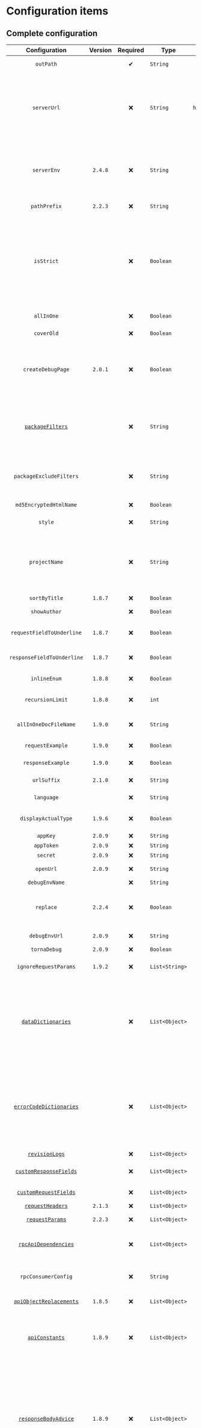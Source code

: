 # Configuration items

## Complete configuration

|                               Configuration                                | Version | Required | Type           |       Default       | Description                                                                                                                                                                                                                                                                                                                                                                                                                                                                                                                  |
|:--------------------------------------------------------------------------:|:-------:|:--------:|----------------|:-------------------:|------------------------------------------------------------------------------------------------------------------------------------------------------------------------------------------------------------------------------------------------------------------------------------------------------------------------------------------------------------------------------------------------------------------------------------------------------------------------------------------------------------------------------|
|                                 `outPath`                                  |         |    ✔     | `String`       |                     | Specify the output path of the document                                                                                                                                                                                                                                                                                                                                                                                                                                                                                      |
|                                `serverUrl`                                 |         |    ❌     | `String`       | `http://127.0.0.1`  | Server address, when exporting `postman` it is recommended to set it to `http://{{server}}` for convenience and directly in `postman` Set environment variables. It is recommended to use `serverEnv` when exporting `postman` after `2.4.8` to avoid modifying the configuration during multiple exports.                                                                                                                                                                                                                   |
|                                `serverEnv`                                 | `2.4.8` |    ❌     | `String`       |                     | Server address, when exporting `postman` it is recommended to set it to `http://{{server}}` to facilitate setting environment variables directly in `postman`. The configuration is changed to support postman export without globally modifying `serverUrl`                                                                                                                                                                                                                                                                 |
|                                `pathPrefix`                                | `2.2.3` |    ❌     | `String`       |                     | Set the `path` prefix, such as configuring `Servlet ContextPath`.                                                                                                                                                                                                                                                                                                                                                                                                                                                            |
|                                 `isStrict`                                 |         |    ❌     | `Boolean`      |                     | Whether to enable strict mode. Strict mode will force code comments to be checked. When setting this item in `2.6.3` or later plug-in versions, if annotation errors are detected, the plug-in will be directly interrupted. White nested build cycles. For team use, it is recommended to set it to `true` to increase the annotation requirements for developers and improve the completeness of the documentation.                                                                                                        |
|                                 `allInOne`                                 |         |    ❌     | `Boolean`      |       `false`       | Whether to merge documents into one file, `true` is generally recommended.                                                                                                                                                                                                                                                                                                                                                                                                                                                   |
|                                 `coverOld`                                 |         |    ❌     | `Boolean`      |       `false`       | Whether to overwrite old files, mainly used for `Markdown` file coverage.                                                                                                                                                                                                                                                                                                                                                                                                                                                    |
|                             `createDebugPage`                              | `2.0.1` |    ❌     | `Boolean`      |       `false`       | `smart-doc` supports creating an `HTML` document page with a debuggable interface similar to `Swagger`, only in `AllInOne` function in the mode. Starting from @2.0.1, for HTML documents, debug pages can be generated in both allInOne and non-allInOne modes.                                                                                                                                                                                                                                                             |
|                    [`packageFilters`](#packagefilters)                     |         |    ❌     | `String`       |                     | `Controller` package filtering, multiple packages separated by English commas. <br />`2.2.2` starts to use regular rules: `com.test.controller.*` <br />`2.7.1` starts to support method level regular rules: `com.test.controller.TestController.*`                                                                                                                                                                                                                                                                         |
|                          `packageExcludeFilters`                           |         |    ❌     | `String`       |                     | Exclude subpackages for `packageFilters`, multiple packages are separated by English commas<br />Since `2.2.2`, regular rules must be used: `com.test.controller. res.*`                                                                                                                                                                                                                                                                                                                                                     |
|                           `md5EncryptedHtmlName`                           |         |    ❌     | `Boolean`      |       `false`       | Used only if each `Controller` generates an `HTML` file.                                                                                                                                                                                                                                                                                                                                                                                                                                                                     |
|                                  `style`                                   |         |    ❌     | `String`       |                     | [Code Highlight](https://highlightjs.org/) settings based on `highlight.js`.                                                                                                                                                                                                                                                                                                                                                                                                                                                 |
|                               `projectName`                                |         |    ❌     | `String`       |                     | Used only if each `Controller` generates an `HTML` file. If `projectName` is not set in `smart-doc.json` or in the plugin, starting from `2.3.4`, the plugin automatically uses the `projectName` in `pom` as the default filling, so it does not need to be configured when using the plugin.                                                                                                                                                                                                                               |
|                               `sortByTitle`                                | `1.8.7` |    ❌     | `Boolean`      |       `false`       | Interface sorting by title.                                                                                                                                                                                                                                                                                                                                                                                                                                                                                                  |
|                                `showAuthor`                                |         |    ❌     | `Boolean`      |       `true`        | Whether to display the interface author name.                                                                                                                                                                                                                                                                                                                                                                                                                                                                                |
|                         `requestFieldToUnderline`                          | `1.8.7` |    ❌     | `Boolean`      |       `false`       | Automatically convert camel case input fields to underline format in the document.                                                                                                                                                                                                                                                                                                                                                                                                                                           |
|                         `responseFieldToUnderline`                         | `1.8.7` |    ❌     | `Boolean`      |       `false`       | Automatically convert camelCase response fields to underline format in the document.                                                                                                                                                                                                                                                                                                                                                                                                                                         |
|                                `inlineEnum`                                | `1.8.8` |    ❌     | `Boolean`      |       `false`       | Whether to display the enumeration details in the parameter table.                                                                                                                                                                                                                                                                                                                                                                                                                                                           |
|                              `recursionLimit`                              | `1.8.8` |    ❌     | `int`          |         `7`         | Set the number of recursive executions allowed to avoid some object parsing problems.                                                                                                                                                                                                                                                                                                                                                                                                                                        |
|                           `allInOneDocFileName`                            | `1.9.0` |    ❌     | `String`       |    `index.html`     | It only takes effect when all `Controller` of the project are configured to generate an `HTML` file.                                                                                                                                                                                                                                                                                                                                                                                                                         |
|                              `requestExample`                              | `1.9.0` |    ❌     | `Boolean`      |       `true`        | Whether to display request examples in the documentation.                                                                                                                                                                                                                                                                                                                                                                                                                                                                    |
|                             `responseExample`                              | `1.9.0` |    ❌     | `Boolean`      |       `true`        | Whether to display response examples in the documentation.                                                                                                                                                                                                                                                                                                                                                                                                                                                                   |
|                                `urlSuffix`                                 | `2.1.0` |    ❌     | `String`       |                     | Support `url` suffix of `SpringMVC` old project.                                                                                                                                                                                                                                                                                                                                                                                                                                                                             |
|                                 `language`                                 |         |    ❌     | `String`       |      `CHINESE`      | Internationalization support for mock values.                                                                                                                                                                                                                                                                                                                                                                                                                                                                                |
|                            `displayActualType`                             | `1.9.6` |    ❌     | `Boolean`      |       `false`       | Whether to automatically display the short class name of the generic real type in the comment column.                                                                                                                                                                                                                                                                                                                                                                                                                        |
|                                  `appKey`                                  | `2.0.9` |    ❌     | `String`       |                     | `torna` platform connects to `appKey`.                                                                                                                                                                                                                                                                                                                                                                                                                                                                                       |
|                                 `appToken`                                 | `2.0.9` |    ❌     | `String`       |                     | `torna` platform `appToken`.                                                                                                                                                                                                                                                                                                                                                                                                                                                                                                 |
|                                  `secret`                                  | `2.0.9` |    ❌     | `String`       |                     | `torna` platform `secret`.                                                                                                                                                                                                                                                                                                                                                                                                                                                                                                   |
|                                 `openUrl`                                  | `2.0.9` |    ❌     | `String`       |                     | `torna` platform address, fill in your own private deployment address.                                                                                                                                                                                                                                                                                                                                                                                                                                                       |
|                               `debugEnvName`                               |         |    ❌     | `String`       |                     | `torna` environment name.                                                                                                                                                                                                                                                                                                                                                                                                                                                                                                    |
|                                 `replace`                                  | `2.2.4` |    ❌     | `Boolean`      |       `true`        | Replace old documents when pushing `torna`. Changes will still be pushed to the past and covered. This function is mainly to ensure that the code is deleted and not deleted on `torna`.                                                                                                                                                                                                                                                                                                                                     |
|                               `debugEnvUrl`                                | `2.0.9` |    ❌     | `String`       |                     | Push `torna` configuration interface service address.                                                                                                                                                                                                                                                                                                                                                                                                                                                                        |
|                                `tornaDebug`                                | `2.0.9` |    ❌     | `Boolean`      |       `true`        | Whether to print `torna` push log.                                                                                                                                                                                                                                                                                                                                                                                                                                                                                           |
|                           `ignoreRequestParams`                            | `1.9.2` |    ❌     | `List<String>` |                     | Ignore request parameter objects and block parameter objects that do not want to generate documents.                                                                                                                                                                                                                                                                                                                                                                                                                         |
|                  [`dataDictionaries`](#datadictionaries)                   |         |    ❌     | `List<Object>` |                     | Configure data dictionary<br />Since `2.4.6`, you can configure the interface implemented by the enumeration. When configuring the interface, the title will be used Description of the class that implements the enumeration. If there are already implemented enumerations that need to be ignored, you can add `@ignore` to the class that implements the enumeration to ignore them.                                                                                                                                     |
|             [`errorCodeDictionaries`](#errorcodedictionaries)              |         |    ❌     | `List<Object>` |                     | Error code list<br />Since `2.4.6`, the interface implemented by the enumeration can be configured. When configuring the interface, the title will be used Description of the class that implements the enumeration. If there are already implemented enumerations that need to be ignored, you can add `@ignore` to the class that implements the enumeration to ignore them.                                                                                                                                               |
|                      [`revisionLogs`](#revisionlogs)                       |         |    ❌     | `List<Object>` |                     | Document change record.                                                                                                                                                                                                                                                                                                                                                                                                                                                                                                      |
|              [`customResponseFields`](#customresponsefields)               |         |    ❌     | `List<Object>` |                     | Customize added fields and comments, general users deal with third-party `jar` package libraries.                                                                                                                                                                                                                                                                                                                                                                                                                            |
|               [`customRequestFields`](#customrequestfields)                |         |    ❌     | `List<Object>` |                     | Comments for the custom request body.                                                                                                                                                                                                                                                                                                                                                                                                                                                                                        |
| [`requestHeaders`](/guide/advanced/advancedFeatures#public-request-header) | `2.1.3` |    ❌     | `List<Object>` |                     | Set public request headers.                                                                                                                                                                                                                                                                                                                                                                                                                                                                                                  |
|         [`requestParams`](/guide/advanced/advancedFeatures#public-request-parameters)         | `2.2.3` |    ❌     | `List<Object>` |                     | Public request parameters (scenarios handled by interceptors).                                                                                                                                                                                                                                                                                                                                                                                                                                                               |
|                [`rpcApiDependencies`](#rpcapidependencies)                 |         |    ❌     | `List<Object>` |                     | The project's open `Dubbo API` interface module depends on it. After configuration, it is output to the document to facilitate user integration.                                                                                                                                                                                                                                                                                                                                                                             |
|                            `rpcConsumerConfig`                             |         |    ❌     | `String`       |                     | The `Dubbo Consumer` integration configuration is added to the document to facilitate quick integration by the integrator.                                                                                                                                                                                                                                                                                                                                                                                                   |
|             [`apiObjectReplacements`](#apiobjectreplacements)              | `1.8.5` |    ❌     | `List<Object>` |                     | Use custom classes to override other classes for document rendering.                                                                                                                                                                                                                                                                                                                                                                                                                                                         |
|        [`apiConstants`](/guide/advanced/advancedFeatures#static-constant-replacement)        | `1.8.9` |    ❌     | `List<Object>` |                     | Configure your own constant class, `smart-doc` resolves to constants automatically replaced with a specific value. Starting from `2.4.2` version, there is no need to configure constants when using them. `smart-doc` can already be automatically parsed.                                                                                                                                                                                                                                                                  |
|                [`responseBodyAdvice`](#responsebodyadvice)                 | `1.8.9` |    ❌     | `List<Object>` |                     | `ResponseBodyAdvice` is a hook reserved in the `Spring` framework, which acts after the execution of the `Controller` method is completed After that, before the `http` response body is written back to the client, it can easily weave in some of its own business logic processing, so `smart-doc` also provides unified return settings for `ResponseBodyAdvice` (do not configure it casually according to the project technology to configure) support, which can be ignored using the `ignoreResponseBodyAdvice` tag. |
|                 [`requestBodyAdvice`](#requestbodyadvice)                  | `2.1.4` |    ❌     | `List<Object>` |                     | Set the `RequestBodyAdvice` unified request wrapper class.                                                                                                                                                                                                                                                                                                                                                                                                                                                                   |
|                            [`groups`](#groups)                             | `2.2.5` |    ❌     | `List<Object>` |                     | Group different `Controllers`.                                                                                                                                                                                                                                                                                                                                                                                                                                                                                               |
|                            `requestParamsTable`                            | `2.2.5` |    ❌     | `String`       |                     | Whether to display the request parameter table in the document.                                                                                                                                                                                                                                                                                                                                                                                                                                                              |
|                           `responseParamsTable`                            | `2.2.5` |    ❌     | `Boolean`      |                     | Whether to display the response parameter table in the document.                                                                                                                                                                                                                                                                                                                                                                                                                                                             |
|                                `framework`                                 | `2.2.5` |    ❌     | `String`       | `spring` or `dubbo` | `Spring` and `Apache Dubbo` are frameworks that support parsing and generating documents by `smart-doc` by default and are not configured` framework` automatically selects `Spring` or `Dubbo` according to the triggered document construction scenario. `smart-doc` currently also supports the `JAX-RS` standard, so use a framework that supports the `JAX-RS` standard (such as: ` Quarkus`) can be used as an experience, but it is not complete yet. <br />Optional values: `spring`, `dubbo`, `JAX-RS`, `solon`     |
|                                `randomMock`                                | `2.6.9` |    ❌     | `Boolean`      |       `false`       | `randomMock` is used to control whether `smart-doc` generates random `mock` values, in versions before `2.6.9` `smart-doc` will automatically assign parameters and automatically generate random values. The generated values are different each time. Now you can set it to `false` to control the generation of random values.                                                                                                                                                                                            |
|                              `componentType`                               | `2.7.8` |    ❌     | `String`       |      `RANDOM`       | `openapi component key generator`<br />`RANDOM`: supports `@Validated` group verification<br />`NORMAL` : Does not support `@Validated`, used for `openapi` generated code                                                                                                                                                                                                                                                                                                                                                   |
|                              `apiUploadNums`                               | `3.0.2` |    ❌     | `Integer`      |                     | When uploading `Torna`, batch uploading of documents is supported, and the size of document batches can be set.                                                                                                                                                                                                                                                                                                                                                                                                              |
|                              `showValidation`                              | `3.0.3` |    ❌     | `Boolean`      |       `true`        | `showValidation` is used to control whether `smart-doc` extracts the JSR validation information of fields for display in the documentation.                                                                                                                                                                                                                                                                                                                                                                                  |
|                                  `jmeter`                                  | `3.0.4` |    ❌     | `Object`       |                     | Custom Configurations for JMeter Performance Test Script Generation                                                                                                                                                                                                                                                                                                                                                                                                                                                          |
|                          `addDefaultHttpStatuses`                          | `3.0.5` |    ❌     | `Boolean`      |       `false`       | When generating documentation, consider whether to include the default HTTP status codes from frameworks such as Spring MVC's default `500` and `404` errors. Currently, only the generation of `OpenAPI` documentation supports this feature.                                                                                                                                                                                                                                                                               |

```json
{
    "serverUrl": "http://127.0.0.1",
    "serverEnv": "http://{{server}}",
    "pathPrefix": "",
    "isStrict": false,
    "allInOne": true,
    "outPath": "D://md2",
    "randomMock": false,
    "coverOld": true,
    "createDebugPage": true,
    "packageFilters": "",
    "packageExcludeFilters": "",
    "md5EncryptedHtmlName": false,
    "style": "xt256",
    "projectName": "smart-doc",
    "framework": "spring",
    "skipTransientField": true,
    "sortByTitle": false,
    "showAuthor": true,
    "requestFieldToUnderline": true,
    "responseFieldToUnderline": true,
    "inlineEnum": true,
    "recursionLimit": 7,
    "allInOneDocFileName": "index.html",
    "requestExample": "true",
    "responseExample": "true",
    "requestParamsTable": true,
    "responseParamsTable": true,
    "urlSuffix": ".do",
    "displayActualType": false,
    "appToken": "c16931fa6590483fb7a4e85340fcbfef",
    "isReplace": true,
    "openUrl": "http://localhost:7700/api",
    "debugEnvName": "Test ENV",
    "debugEnvUrl": "http://127.0.0.1",
    "tornaDebug": false,
    "author": "smart-doc",
    "increment": false,
    "ignoreRequestParams": [
        "org.springframework.ui.ModelMap"
    ],
    "dataDictionaries": [
        {
            "title": "http status",
            "enumClassName": "com.power.common.enums.HttpCodeEnum",
            "codeField": "code",
            "descField": "message"
        },
        {
            "enumClassName": "com.xx.IEnum",
            "codeField": "code",
            "descField": "message"
        }
    ],
    "errorCodeDictionaries": [
        {
            "title": "title",
            "enumClassName": "com.power.common.enums.HttpCodeEnum",
            "codeField": "code",
            "descField": "message",
            "valuesResolverClass": ""
        },
        {
            "enumClassName": "com.xx.IEnum",
            "codeField": "code",
            "descField": "message"
        }
    ],
    "revisionLogs": [
        {
            "version": "1.0",
            "revisionTime": "2020-12-31 10:30",
            "status": "update",
            "author": "author",
            "remarks": "desc"
        }
    ],
    "customResponseFields": [
        {
            "name": "code",
            "desc": "response code",
            "ownerClassName": "org.springframework.data.domain.Pageable",
            "ignore": true,
            "value": "00000"
        }
    ],
    "customRequestFields": [
        {
            "name": "code",
            "desc": "status code",
            "ownerClassName": "com.xxx.constant.entity.Result",
            "value": "200",
            "required": true,
            "ignore": false
        }
    ],
    "requestHeaders": [
        {
            "name": "token",
            "type": "string",
            "desc": "desc",
            "value": "token value",
            "required": false,
            "since": "-",
            "pathPatterns": "/app/test/**",
            "excludePathPatterns": "/app/page/**"
        },
        {
            "name": "appkey",
            "type": "string",
            "desc": "desc",
            "value": "appkey value",
            "required": false,
            "pathPatterns": "/test/add,/testConstants/1.0",
            "since": "-"
        }
    ],
    "requestParams": [
        {
            "name": "configPathParam",
            "type": "string",
            "desc": "desc",
            "paramIn": "path",
            "value": "testPath",
            "required": false,
            "since": "-",
            "pathPatterns": "**",
            "excludePathPatterns": "/app/page/**"
        },
        {
            "name": "configQueryParam",
            "type": "string",
            "desc": "desc",
            "paramIn": "query",
            "value": "testQuery",
            "required": false,
            "since": "-",
            "pathPatterns": "**",
            "excludePathPatterns": "/app/page/**"
        }
    ],
    "rpcApiDependencies": [
        {
            "artifactId": "SpringBoot2-Dubbo-Api",
            "groupId": "com.demo",
            "version": "1.0.0"
        }
    ],
    "rpcConsumerConfig": "src/main/resources/consumer-example.conf",
    "apiObjectReplacements": [
        {
            "className": "org.springframework.data.domain.Pageable",
            "replacementClassName": "com.power.doc.model.PageRequestDto"
        }
    ],
    "apiConstants": [
        {
            "constantsClassName": "com.power.doc.constants.RequestParamConstant"
        }
    ],
    "responseBodyAdvice": {
        "className": "com.power.common.model.CommonResult"
    },
    "requestBodyAdvice": {
        "className": "com.power.common.model.CommonResult"
    },
    "groups": [
        {
            "name": "test group",
            "apis": "com.power.doc.controller.app.*"
        }
    ],
    "requestParamsTable": true,
    "responseParamsTable": true,
    "componentType": "RANDOM",
    "jmeter": {
        "addPrometheusListener": true
    },
    "addDefaultHttpStatuses": true
}
```
## packageFilters

`Controller` packet filtering, multiple packets are separated by commas.

> PS: Starting from 2.2.2, you need to use regular rules: com.test.controller.*, and starting from 2.7.1, you need to use method-level regular rules: com.test.controller.TestController.*
```json
{
    "packageFilters": "com.test.controller.*", // Output all interfaces under the controller package
    "packageFilters": "com.example.controller.PetController", // Only output the interface of PetController
    "packageFilters": "com.example.controller.*Controller", // Output all interfaces under the controller package with the Controller suffix as the class name
    "packageFilters": "com.example.controller.Pet.*", // Output all interfaces under the controller package that have class names starting with Pet
    "packageFilters": "com.example.controller.Pet.*Controller", // Output all interfaces under the controller package that match the Pet*Controller class name
    "packageFilters": "com.example.controller.PetController.getPetInfo", // Output the getPetInfo method interface in PetController
    "packageFilters": "com.example.controller.PetController.*", // Output all interfaces in PetController
    "packageFilters": "com.example.controller.PetController.get.*", // Only output all interfaces in the PetController class that start with get as the method name
    "packageFilters": "com.example.controller.PetController.*Info", //Only output all interfaces in the PetController class whose method names end with Info
    "packageFilters": "com.example.controller.PetController.get.*Info", //Only output all interfaces in the PetController class that match get.*Info as the method name
}
```





## dataDictionaries

Configure the data dictionary. Starting from `2.4.6`, you can configure the interface implemented by the enumeration. When configuring the interface, `title` will use the class description that implements the enumeration. If there are already implemented enumerations that need to be ignored, you can implement the enumeration. Add `@ignore` to the class to ignore it.

| Configuration   | Type     | Description                                                  |
| --------------- | -------- | ------------------------------------------------------------ |
| `title`         | `String` |                                                              |
| `enumClassName` | `String` | Error code enumeration class                                 |
| `codeField`     | `String` | The name of the `code` code field of the error code. By default, `smart-doc` uses the `getCode` method name to obtain it through reflection. If there is no `get` method, you can configure the corresponding method name of the field, for example: `code()`. |
| `descField`     | `String` | The field name corresponding to the error code description information. Like `codeField`, it can be configured as a method name, for example: `message()` |

```json
{
    "dataDictionaries": [
        {
            "title": "title",
            "enumClassName": "com.power.common.enums.HttpCodeEnum", 
            "codeField": "code", 
            "descField": "message" 
        }
    ]
}
```



## errorCodeDictionaries

Error code list, starting from `2.4.6`, you can configure the interface implemented by the enumeration. When configuring the interface, `title` will use the class description that implements the enumeration. If there are already implemented enumerations that need to be ignored, you can implement the enumeration. Add `@ignore` to the class to ignore it.

| Configuration   | Type     | Description                                                  |
| --------------- | -------- | ------------------------------------------------------------ |
| `title`         | `String` |                                                              |
| `enumClassName` | `String` | Error code enumeration class                                 |
| `codeField`     | `String` | The name of the `code` code field of the error code. By default, `smart-doc` uses the `getCode` method name to obtain it through reflection. If there is no `get` method, you can configure the corresponding method name of the field, for example: `code()`. |
| `descField`     | `String` | The field name corresponding to the error code description information. Like `codeField`, it can be configured as a method name, for example: `message()` |

```json
{
    "errorCodeDictionaries": [
        {
            "title": "title",
            "enumClassName": "com.power.common.enums.HttpCodeEnum", 
            "codeField": "code", 
            "descField": "message" 
        }
    ]
}
```



## revisionLogs

Documentation change history.

| Configuration  | Type     | Description                                            |
| -------------- | -------- | ------------------------------------------------------ |
| `version`      | `String` | Document version number                                |
| `revisionTime` | `String` | Document revision time                                 |
| `status`       | `String` | Change operation status, usually: create, update, etc. |
| `author`       | `String` | Document change author                                 |
| `remarks`      | `String` | Change description                                     |

```json
{
    "revisionLogs": [
        {
            "version": "1.0", 
            "revisionTime": "2020-12-31 10:30", 
            "status": "update", 
            "author": "author", 
            "remarks": "desc" 
        }
    ]
}
```



## customResponseFields

Customize added fields and comments, and general users deal with third-party `jar` package libraries.

| Configuration    | Type      | Description                                                  |
| ---------------- | --------- | ------------------------------------------------------------ |
| `name`           | `String`  | Override response code field                                 |
| `desc`           | `String`  | Field comments that override the response code               |
| `ownerClassName` | `String`  | Specify the class name you want to annotate                  |
| `ignore`         | `Boolean` | Setting true will be automatically ignored and will not appear in the document |
| `value`          | `String`  | Set the value of the response code                           |

```json
{
    "customResponseFields": [
        {
            "name": "code", 
            "desc": "response code", 
            "ownerClassName": "org.springframework.data.domain.Pageable",
            "ignore": true, 
            "value": "00000" 
        }
    ]
}
```



## customRequestFields

Customize added fields and comments, and general users deal with third-party `jar` package libraries.

| Configuration    | Type      | Description                                               |
|------------------|-----------|-----------------------------------------------------------|
| `name`           | `String`  | Property name                                             |
| `desc`           | `String`  | Description                                               |
| `ownerClassName` | `String`  | The full path of the class corresponding to the attribute |
| `ignore`         | `Boolean` | Whether to ignore                                         |
| `required`       | `Boolean` | Is it required                                            |
| `value`          | `String`  | Default value or mock value                               |

```json
{
    "customRequestFields": [
        {
            "name": "code", 
            "desc": "code", 
            "ownerClassName": "com.xxx.constant.entity.Result",
            "value": "200", 
            "required": true, 
            "ignore": false 
        }
    ]
}
```



## rpcApiDependencies

The open `Dubbo API` interface module of the project depends on it. After configuration, it is output to the document to facilitate user integration.

| Configuration | Type     | Description    |
|---------------|----------|----------------|
| `artifactId`  | `String` | `artifactId`   |
| `groupId`     | `String` | `groupId`      |
| `version`     | `String` | Version number |

```json
{
    "rpcApiDependencies": [
        {
            "artifactId": "SpringBoot2-Dubbo-Api",
            "groupId": "com.demo",
            "version": "1.0.0"
        }
    ]
}
```



## apiObjectReplacements

Use custom classes to override other classes for document rendering.

| Configuration          | Type     | Description                                   |
| ---------------------- | -------- | --------------------------------------------- |
| `className`            | `String` | The full class name that needs to be replaced |
| `replacementClassName` | `String` | The fully qualified class name to be replaced |

```json
{
    "apiObjectReplacements": [
        {
            "className": "org.springframework.data.domain.Pageable",
            "replacementClassName": "com.power.doc.model.PageRequestDto" //自定义的PageRequestDto替换Pageable做文档渲染
        }
    ]
}
```



## responseBodyAdvice

`ResponseBodyAdvice` is a hook reserved in the `Spring` framework. It acts after the `Controller` method is executed and before the `http` response body is written back to the client. It can conveniently weave in some of its own business logic processing. Therefore, `smart-doc` also provides support for unified return settings of `ResponseBodyAdvice` (do not configure it casually according to the technology of the project), which can be ignored by `ignoreResponseBodyAdvice` `tag`.

| Configuration | Type     | Description             |
| ------------- | -------- | ----------------------- |
| `className`   | `String` | Universal response body |

```json
{
    "responseBodyAdvice": {
        "className": "com.power.common.model.CommonResult" 
    }
}
```



## requestBodyAdvice

Set the `RequestBodyAdvice` unified request wrapper class.

| Configuration | Type     | Description            |
|---------------|----------|------------------------|
| `className`   | `String` | Universal request body |

```json
{
    "requestBodyAdvice": {
        "className": "com.power.common.model.CommonResult" 
    }
}
```



## groups

Group different `Controllers`.

> PS: Grouping does not take effect on postman.json and openApi.json

| Configuration | Type     | Description                                                  |
| ------------- | -------- | ------------------------------------------------------------ |
| `name`        | `String` | Group name                                                   |
| `apis`        | `String` | Group url, supports regular expressions,with multiple expressions separated by commas |

```json
{
  "groups": [
    {
      "name": "Test Group",
      "apis": "com.example.controller.*",
      "apis": "com.example.controller.PetController", // Contains only the interface of PetController
      "apis": "com.example.controller.Controller", // Contains all interfaces under the controller package with a class name suffixed by Controller
      "apis": "com.example.controller.Pet.", // Contains all interfaces under the controller package with a class name starting with Pet
      "apis": "com.example.controller.Pet.Controller" // Contains all interfaces under the controller package that match the class name PetController
    }
  ]
}
```
If the `apis` configuration does not take effect in templates that support grouping, there might be an issue with the regular expression configuration. You can validate this using the `DocUtil` tool in `smart-doc`.

Here is an example of how to verify:

```
@Test
public void testIsMatch() {
    String pattern = "com.aaa.*.controller";
    String controllerName = "com.aaa.cc.controlle";
    System.out.println(DocUtil.isMatch(pattern, controllerName));
}
```
## jmeter
Starting from version `3.0.4`, the following custom configuration options have been added when generating `JMeter` performance test scripts:

| Configuration           | Type      | Description                                                  |
| ----------------------- | --------- | ------------------------------------------------------------ |
| `addPrometheusListener` | `Boolean` | Whether to add a `Prometheus` listener when generating the script |

```json
{
  "jmeter": {
    "addPrometheusListener": true
  }
}
```



































































